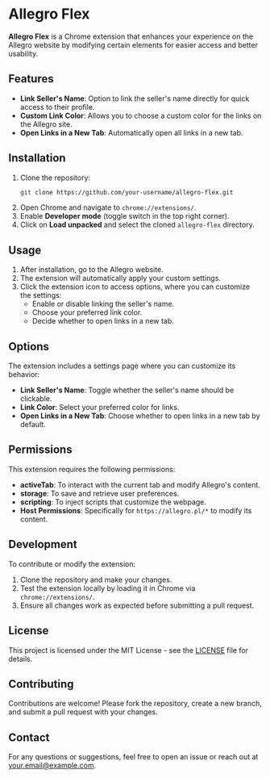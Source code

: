 # Allegro Flex

**Allegro Flex** is a Chrome extension that enhances your experience on the Allegro website by modifying certain elements for easier access and better usability.

## Features

- **Link Seller's Name**: Option to link the seller's name directly for quick access to their profile.
- **Custom Link Color**: Allows you to choose a custom color for the links on the Allegro site.
- **Open Links in a New Tab**: Automatically open all links in a new tab.

## Installation

1. Clone the repository:
    ```bash
    git clone https://github.com/your-username/allegro-flex.git
    ```
2. Open Chrome and navigate to `chrome://extensions/`.
3. Enable **Developer mode** (toggle switch in the top right corner).
4. Click on **Load unpacked** and select the cloned `allegro-flex` directory.

## Usage

1. After installation, go to the Allegro website.
2. The extension will automatically apply your custom settings.
3. Click the extension icon to access options, where you can customize the settings:
    - Enable or disable linking the seller's name.
    - Choose your preferred link color.
    - Decide whether to open links in a new tab.

## Options

The extension includes a settings page where you can customize its behavior:
- **Link Seller's Name**: Toggle whether the seller's name should be clickable.
- **Link Color**: Select your preferred color for links.
- **Open Links in a New Tab**: Choose whether to open links in a new tab by default.

## Permissions

This extension requires the following permissions:

- **activeTab**: To interact with the current tab and modify Allegro's content.
- **storage**: To save and retrieve user preferences.
- **scripting**: To inject scripts that customize the webpage.
- **Host Permissions**: Specifically for `https://allegro.pl/*` to modify its content.

## Development

To contribute or modify the extension:

1. Clone the repository and make your changes.
2. Test the extension locally by loading it in Chrome via `chrome://extensions/`.
3. Ensure all changes work as expected before submitting a pull request.

## License

This project is licensed under the MIT License - see the [LICENSE](LICENSE) file for details.

## Contributing

Contributions are welcome! Please fork the repository, create a new branch, and submit a pull request with your changes.

## Contact

For any questions or suggestions, feel free to open an issue or reach out at [your.email@example.com](mailto:your.email@example.com).

